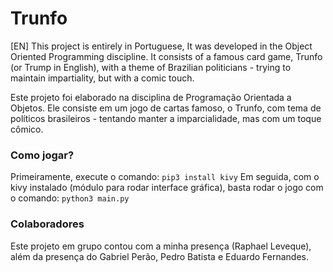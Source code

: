 # Trunfo

[EN] This project is entirely in Portuguese, It was developed in the Object Oriented Programming discipline. It consists of a famous card game, Trunfo (or Trump in English), with a theme of Brazilian politicians - trying to maintain impartiality, but with a comic touch.

Este projeto foi elaborado na disciplina de Programação Orientada a Objetos. Ele consiste em um jogo de cartas famoso, o Trunfo, com tema de políticos brasileiros - tentando manter a imparcialidade, mas com um toque cômico.

### Como jogar? 
Primeiramente, execute o comando: ``pip3 install kivy``
Em seguida, com o kivy instalado (módulo para rodar interface gráfica), basta rodar o jogo com o comando: ``python3 main.py``


### Colaboradores
Este projeto em grupo contou com a minha presença (Raphael Leveque), além da presença do Gabriel Perão, Pedro Batista e Eduardo Fernandes.
